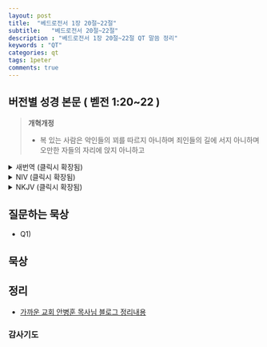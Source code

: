 ```yaml
---
layout: post
title:  "베드로전서 1장 20절~22절"
subtitle:   "베드로전서 20절~22절"
description : "베드로전서 1장 20절~22절 QT 말씀 정리"
keywords : "QT"
categories: qt
tags: 1peter
comments: true
---
```


## 버전별 성경 본문 ( 벧전 1:20~22 )

> **개혁개정**
>* 복 있는 사람은 악인들의 꾀를 따르지 아니하며 죄인들의 길에 서지 아니하며 오만한 자들의 자리에 앉지 아니하고


<details>
<summary> 새번역 (클릭시 확장됨)</summary>
<div markdown="1">

</div>
</details>

<details>
<summary> NIV (클릭시 확장됨)</summary>
<div markdown="1">

</div>
</details>

<details>
<summary> NKJV (클릭시 확장됨)</summary>
<div markdown="1">

</div>
</details>

## 질문하는 묵상

* Q1) 

## 묵상


## 정리
* [가까운 교회 안병훈 목사님 블로그 정리내용](https://blog.naver.com/tolerance2018)

### 감사기도

